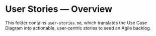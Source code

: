 # User Stories — Overview

This folder contains `user-stories.md`, which translates the Use Case Diagram into actionable, user‑centric stories to seed an Agile backlog.
